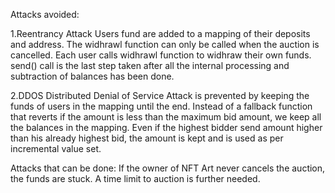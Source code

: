 Attacks avoided:

1.Reentrancy Attack Users fund are added to a mapping of their deposits and address. The widhrawl function can only be called when the auction is cancelled. Each user calls widhrawl function to widhraw their own funds. send() call is the last step taken after all the internal processing and subtraction of balances has been done.

2.DDOS Distributed Denial of Service Attack is prevented by keeping the funds of users in the mapping until the end. Instead of a fallback function that reverts if the amount is less than the maximum bid amount, we keep all the balances in the mapping. Even if the highest bidder send amount higher than his already highest bid, the amount is kept and is used as per incremental value set.

Attacks that can be done: If the owner of NFT Art never cancels the auction, the funds are stuck. A time limit to auction is further needed.
